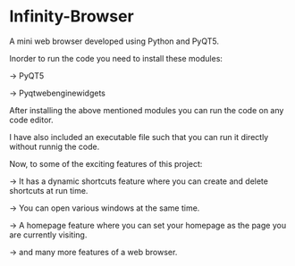 # Infinity-Browser
A mini web browser developed using Python and PyQT5.

Inorder to run the code you need to install these modules:

-> PyQT5

-> Pyqtwebenginewidgets

After installing the above mentioned modules you can run the code on any code editor.

I have also included an executable file such that you can run it directly without runnig the code.

Now, to some of the exciting features of this project:

-> It has a dynamic shortcuts feature where you can create and delete shortcuts at run time.

-> You can open various windows at the same time.

-> A homepage feature where you can set your homepage as the page you are currently visiting.

-> and many more features of a web browser.
